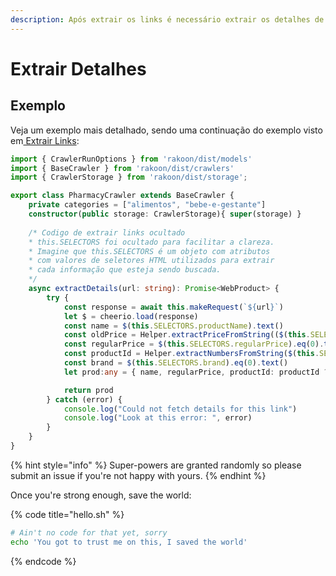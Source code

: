 ```yaml
---
description: Após extrair os links é necessário extrair os detalhes de cada link
---
```


# Extrair Detalhes

## Exemplo

Veja um exemplo mais detalhado, sendo uma continuação do exemplo visto em[ Extrair Links](extract-links.md):

```typescript
import { CrawlerRunOptions } from 'rakoon/dist/models'
import { BaseCrawler } from 'rakoon/dist/crawlers'
import { CrawlerStorage } from 'rakoon/dist/storage';

export class PharmacyCrawler extends BaseCrawler {
    private categories = ["alimentos", "bebe-e-gestante"]
    constructor(public storage: CrawlerStorage){ super(storage) }
    
    /* Codigo de extrair links ocultado
    * this.SELECTORS foi ocultado para facilitar a clareza.
    * Imagine que this.SELECTORS é um objeto com atributos
    * com valores de seletores HTML utilizados para extrair
    * cada informação que esteja sendo buscada.
    */
    async extractDetails(url: string): Promise<WebProduct> {
        try {
            const response = await this.makeRequest(`${url}`)
            let $ = cheerio.load(response)
            const name = $(this.SELECTORS.productName).text()
            const oldPrice = Helper.extractPriceFromString(($(this.SELECTORS.oldPrice).eq(0).text() || "0"))
            const regularPrice = $(this.SELECTORS.regularPrice).eq(0).text() || "0"
            const productId = Helper.extractNumbersFromString($(this.SELECTORS.productId).text() || "")
            const brand = $(this.SELECTORS.brand).eq(0).text()
            let prod:any = { name, regularPrice, productId: productId ? +productId[0] : null, url, brand}

            return prod
        } catch (error) {
            console.log("Could not fetch details for this link")
            console.log("Look at this error: ", error)
        }
    }
}
```

{% hint style="info" %}
 Super-powers are granted randomly so please submit an issue if you're not happy with yours.
{% endhint %}

Once you're strong enough, save the world:

{% code title="hello.sh" %}
```bash
# Ain't no code for that yet, sorry
echo 'You got to trust me on this, I saved the world'
```
{% endcode %}



